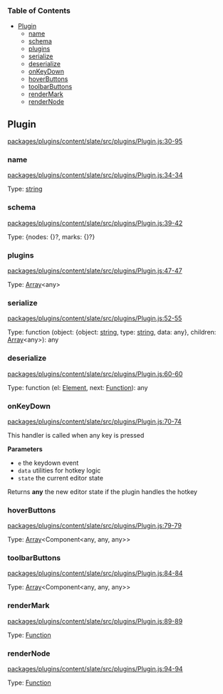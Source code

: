 <!-- Generated by documentation.js. Update this documentation by updating the source code. -->

### Table of Contents

-   [Plugin][1]
    -   [name][2]
    -   [schema][3]
    -   [plugins][4]
    -   [serialize][5]
    -   [deserialize][6]
    -   [onKeyDown][7]
    -   [hoverButtons][8]
    -   [toolbarButtons][9]
    -   [renderMark][10]
    -   [renderNode][11]

## Plugin

[packages/plugins/content/slate/src/plugins/Plugin.js:30-95][12]

### name

[packages/plugins/content/slate/src/plugins/Plugin.js:34-34][13]

Type: [string][14]

### schema

[packages/plugins/content/slate/src/plugins/Plugin.js:39-42][15]

Type: {nodes: {}?, marks: {}?}

### plugins

[packages/plugins/content/slate/src/plugins/Plugin.js:47-47][16]

Type: [Array][17]&lt;any>

### serialize

[packages/plugins/content/slate/src/plugins/Plugin.js:52-55][18]

Type: function (object: {object: [string][14], type: [string][14], data: any}, children: [Array][17]&lt;any>): any

### deserialize

[packages/plugins/content/slate/src/plugins/Plugin.js:60-60][19]

Type: function (el: [Element][20], next: [Function][21]): any

### onKeyDown

[packages/plugins/content/slate/src/plugins/Plugin.js:70-74][22]

This handler is called when any key is pressed

**Parameters**

-   `e`  the keydown event
-   `data`  utilities for hotkey logic
-   `state`  the current editor state

Returns **any** the new editor state if the plugin handles the hotkey

### hoverButtons

[packages/plugins/content/slate/src/plugins/Plugin.js:79-79][23]

Type: [Array][17]&lt;Component&lt;any, any, any>>

### toolbarButtons

[packages/plugins/content/slate/src/plugins/Plugin.js:84-84][24]

Type: [Array][17]&lt;Component&lt;any, any, any>>

### renderMark

[packages/plugins/content/slate/src/plugins/Plugin.js:89-89][25]

Type: [Function][21]

### renderNode

[packages/plugins/content/slate/src/plugins/Plugin.js:94-94][26]

Type: [Function][21]

[1]: #plugin

[2]: #name

[3]: #schema

[4]: #plugins

[5]: #serialize

[6]: #deserialize

[7]: #onkeydown

[8]: #hoverbuttons

[9]: #toolbarbuttons

[10]: #rendermark

[11]: #rendernode

[12]: https://github.com/nolandg/editor/blob/cf0a4f629ddb772169b2d4835fe6bfe10be916bf/packages/plugins/content/slate/src/plugins/Plugin.js#L30-L95 "Source code on GitHub"

[13]: https://github.com/nolandg/editor/blob/cf0a4f629ddb772169b2d4835fe6bfe10be916bf/packages/plugins/content/slate/src/plugins/Plugin.js#L34-L34 "Source code on GitHub"

[14]: https://developer.mozilla.org/docs/Web/JavaScript/Reference/Global_Objects/String

[15]: https://github.com/nolandg/editor/blob/cf0a4f629ddb772169b2d4835fe6bfe10be916bf/packages/plugins/content/slate/src/plugins/Plugin.js#L39-L42 "Source code on GitHub"

[16]: https://github.com/nolandg/editor/blob/cf0a4f629ddb772169b2d4835fe6bfe10be916bf/packages/plugins/content/slate/src/plugins/Plugin.js#L47-L47 "Source code on GitHub"

[17]: https://developer.mozilla.org/docs/Web/JavaScript/Reference/Global_Objects/Array

[18]: https://github.com/nolandg/editor/blob/cf0a4f629ddb772169b2d4835fe6bfe10be916bf/packages/plugins/content/slate/src/plugins/Plugin.js#L52-L55 "Source code on GitHub"

[19]: https://github.com/nolandg/editor/blob/cf0a4f629ddb772169b2d4835fe6bfe10be916bf/packages/plugins/content/slate/src/plugins/Plugin.js#L60-L60 "Source code on GitHub"

[20]: https://developer.mozilla.org/docs/Web/API/Element

[21]: https://developer.mozilla.org/docs/Web/JavaScript/Reference/Statements/function

[22]: https://github.com/nolandg/editor/blob/cf0a4f629ddb772169b2d4835fe6bfe10be916bf/packages/plugins/content/slate/src/plugins/Plugin.js#L70-L74 "Source code on GitHub"

[23]: https://github.com/nolandg/editor/blob/cf0a4f629ddb772169b2d4835fe6bfe10be916bf/packages/plugins/content/slate/src/plugins/Plugin.js#L79-L79 "Source code on GitHub"

[24]: https://github.com/nolandg/editor/blob/cf0a4f629ddb772169b2d4835fe6bfe10be916bf/packages/plugins/content/slate/src/plugins/Plugin.js#L84-L84 "Source code on GitHub"

[25]: https://github.com/nolandg/editor/blob/cf0a4f629ddb772169b2d4835fe6bfe10be916bf/packages/plugins/content/slate/src/plugins/Plugin.js#L89-L89 "Source code on GitHub"

[26]: https://github.com/nolandg/editor/blob/cf0a4f629ddb772169b2d4835fe6bfe10be916bf/packages/plugins/content/slate/src/plugins/Plugin.js#L94-L94 "Source code on GitHub"

